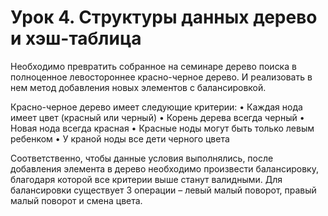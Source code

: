 # Урок 4. Структуры данных дерево и хэш-таблица

Необходимо превратить собранное на семинаре дерево поиска в полноценное левостороннее красно-черное дерево. И реализовать в нем метод добавления новых элементов с балансировкой.

Красно-черное дерево имеет следующие критерии:
• Каждая нода имеет цвет (красный или черный)
• Корень дерева всегда черный
• Новая нода всегда красная
• Красные ноды могут быть только левым ребенком
• У краной ноды все дети черного цвета

Соответственно, чтобы данные условия выполнялись, после добавления элемента в дерево необходимо произвести балансировку, благодаря которой все критерии выше станут валидными. Для балансировки существует 3 операции – левый малый поворот, правый малый поворот и смена цвета.
